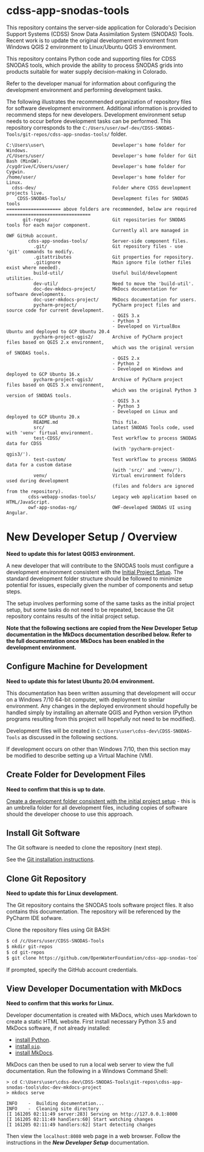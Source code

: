 # cdss-app-snodas-tools

This repository contains the server-side application for
Colorado's Decision Support Systems (CDSS) Snow Data Assimilation System (SNODAS) Tools.
Recent work is to update the original development environment from Windows QGIS 2 environment
to Linux/Ubuntu QGIS 3 environment.

This repository contains Python code and supporting files for
CDSS SNODAS tools, which provide the ability to process SNODAS grids into products suitable
for water supply decision-making in Colorado.

Refer to the developer manual for information about configuring the development environment
and performing development tasks.

The following illustrates the recommended organization of repository files for software development environment.
Additional information is provided to recommend steps for new developers.
Development environment setup needs to occur before development tasks can be performed.
This repository corresponds to the `C:/Users/user/owf-dev/CDSS-SNODAS-Tools/git-repos/cdss-app-snodas-tools/` folder.

```
C:\Users\user\                         Developer's home folder for Windows.
/C/Users/user/                         Developer's home folder for Git Bash (MinGW).
/cygdrive/C/Users/user/                Developer's home folder for Cygwin.
/home/user/                            Developer's home folder for Linux.
  cdss-dev/                            Folder where CDSS development projects live.
    CDSS-SNODAS-Tools/                 Development files for SNODAS tools
==================== above folders are recommended, below are required ===============================
      git-repos/                       Git repositories for SNODAS tools for each major component.
                                       Currently all are managed in OWF GitHub account.
        cdss-app-snodas-tools/         Server-side component files.
          .git/                        Git repository files - use 'git' commands to modify.
          .gitattributes               Git properties for repository.
          .gitignore                   Main ignore file (other files exist where needed).
          build-util/                  Useful build/development utilities.
          dev-util/                    Need to move the 'build-util'.
          doc-dev-mkdocs-project/      MkDocs documentation for software developments.
          doc-user-mkdocs-project/     MkDocs documentation for users.
          pycharm-project/             PyCharm project files and source code for current development.
                                       - QGIS 3.x
                                       - Python 3
                                       - Developed on VirtualBox Ubuntu and deployed to GCP Ubuntu 20.4
          pycharm-project-qgis2/       Archive of PyCharm project files based on QGIS 2.x environment,
                                       which was the original version of SNODAS tools.
                                       - QGIS 2.x
                                       - Python 2
                                       - Developed on Windows and deployed to GCP Ubuntu 16.x
          pycharm-project-qgis3/       Archive of PyCharm project files based on QGIS 3.x environment,
                                       which was the original Python 3 version of SNODAS tools.
                                       - QGIS 3.x
                                       - Python 3
                                       - Developed on Linux and deployed to GCP Ubuntu 20.x
          README.md                    This file.
          src/                         Latest SNODAS Tools code, used with 'venv' firtual environment.
          test-CDSS/                   Test workflow to process SNODAS data for CDSS
                                       (with 'pycharm-project-qgis3/').
          test-custom/                 Test workflow to process SNODAS data for a custom datase
                                       (with 'src/' and 'venv/').
          venv/                        Virtual environment folders used during development
                                       (files and folders are ignored from the repository).
        cdss-webapp-snodas-tools/      Legacy web application based on HTML/JavaScript.
        owf-app-snodas-ng/             OWF-developed SNODAS UI using Angular.
``` 

# New Developer Setup / Overview

**Need to update this for latest QGIS3 environment.**

A new developer that will contribute to the SNODAS tools must configure a development environment
consistent with the [Initial Project Setup](../project-init/overview/).
The standard development folder structure should be followed to minimize potential for issues,
especially given the number of components and setup steps.

The setup involves performing some of the same tasks as the initial project setup, but some tasks do not need to be repeated,
because the Git repository contains results of the initial project setup.

**Note that the following sections are copied from the New Developer Setup documentation in the MkDocs documentation
described below.  Refer to the full documentation once MkDocs has been enabled in the development environment.**

## Configure Machine for Development

**Need to update this for latest Ubuntu 20.04 environment.**

This documentation has been written assuming that development will occur on a Windows 7/10 64-bit computer,
with deployment to similar environment.
Any changes in the deployed environment should hopefully be handled simply by installing an alternate
QGIS and Python version (Python programs resulting from this project will hopefully not need to be modified).

Development files will be created in `C:\Users\user\cdss-dev\CDSS-SNODAS-Tools` as discussed in the following sections.

If development occurs on other than Windows 7/10, then this section may be modified to describe setting up a Virtual Machine (VM).

## Create Folder for Development Files

**Need to confirm that this is up to date.**

[Create a development folder consistent with the initial project setup](../project-init/dev-folder/) - this is an umbrella folder for all development files,
including copies of software should the developer choose to use this approach.

## Install Git Software

The Git software is needed to clone the repository (next step).

See the [Git installation instructions](../dev-env/git/).

## Clone Git Repository

**Need to update this for Linux development.**

The Git repository contains the SNODAS tools software project files.
It also contains this documentation.
The repository will be referenced by the PyCharm IDE sofware.

Clone the repository files using Git BASH:

```bash
$ cd /c/Users/user/CDSS-SNODAS-Tools
$ mkdir git-repos
$ cd git-repos
$ git clone https://github.com/OpenWaterFoundation/cdss-app-snodas-tools.git
```

If prompted, specify the GitHub account credentials.

## View Developer Documentation with MkDocs

**Need to confirm that this works for Linux.**

Developer documentation is created with MkDocs, which uses Markdown to create a static HTML website.
First install necessary Python 3.5 and MkDocs software, if not already installed:

*   [install Python](../dev-env/python/).
*   [install `pip`](../dev-env/pip/).
*   [install MkDocs](../dev-env/mkdocs/).

MkDocs can then be used to run a local web server to view the full documentation.
Run the following in a Windows Command Shell:

```com
> cd C:\Users\user\cdss-dev\CDSS-SNODAS-Tools\git-repos\cdss-app-snodas-tools\doc-dev-mkdocs-project
> mkdocs serve

INFO    -  Building documentation...
INFO    -  Cleaning site directory
[I 161205 02:11:49 server:283] Serving on http://127.0.0.1:8000
[I 161205 02:11:49 handlers:60] Start watching changes
[I 161205 02:11:49 handlers:62] Start detecting changes
```

Then view the `localhost:8080` web page in a web browser.
Follow the instructions in the ***New Developer Setup*** documentation.
